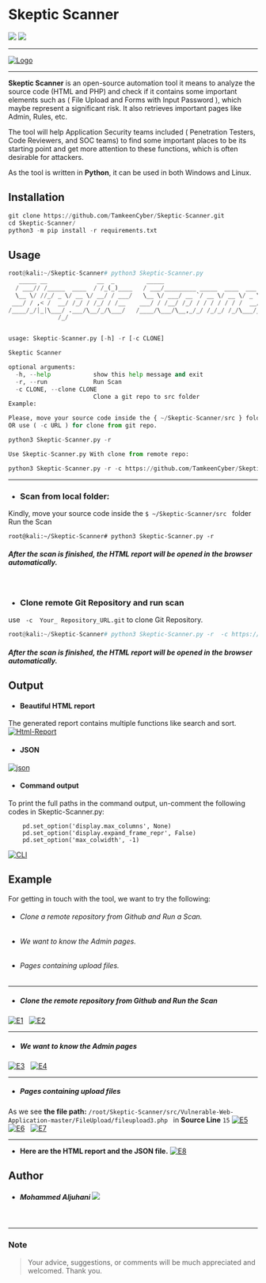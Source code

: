# Skeptic Scanner

[![](https://img.shields.io/badge/Category-Static%20Code%20Analysis-E5A505?style=flat-square)]() [![](https://img.shields.io/badge/Language-Python-green?style=flat-square)]()


------------
[![Logo](https://raw.githubusercontent.com/TamkeenCyber/Skeptic-Scanner/master/resources/logo.png "Logo")](https://raw.githubusercontent.com/TamkeenCyber/Skeptic-Scanner/master/resources/logo.png "Logo")

------------


**Skeptic Scanner** is an open-source automation tool it means to analyze the source code (HTML and PHP) and check if it contains some important elements such as ( File Upload and Forms with Input Password ), which maybe represent a significant risk. It also retrieves important pages like Admin, Rules, etc. 

The tool will help Application Security teams included ( Penetration Testers, Code Reviewers, and SOC teams) to find some important places to be its starting point and get more attention to these functions, which is often desirable for attackers.

As the tool is written in **Python**, it can be used in both Windows and Linux.

## Installation


```python
git clone https://github.com/TamkeenCyber/Skeptic-Scanner.git
cd Skeptic-Scanner/
python3 -m pip install -r requirements.txt
```

## Usage



```python
root@kali:~/Skeptic-Scanner# python3 Skeptic-Scanner.py
   _____ __              __  _         _____                                 
  / ___// /_____  ____  / /_(_)____   / ___/_________ _____  ____  ___  _____
  \__ \/ //_/ _ \/ __ \/ __/ / ___/   \__ \/ ___/ __ `/ __ \/ __ \/ _ \/ ___/
 ___/ / ,< /  __/ /_/ / /_/ / /__    ___/ / /__/ /_/ / / / / / / /  __/ /
/____/_/|_|\___/ .___/\__/_/\___/   /____/\___/\__,_/_/ /_/_/ /_/\___/_/
              /_/


usage: Skeptic-Scanner.py [-h] -r [-c CLONE]

Skeptic Scanner

optional arguments:
  -h, --help            show this help message and exit
  -r, --run             Run Scan
  -c CLONE, --clone CLONE
                        Clone a git repo to src folder
Example:

Please, move your source code inside the { ~/Skeptic-Scanner/src } folder 
OR use ( -c URL ) for clone from git repo. 

python3 Skeptic-Scanner.py -r

Use Skeptic-Scanner.py With clone from remote repo:

python3 Skeptic-Scanner.py -r -c https://github.com/TamkeenCyber/Skeptic-Scanner.git

```

------------

- ### Scan from local folder: 
Kindly, move your source code inside the `$ ~/Skeptic-Scanner/src ` folder
Run the Scan 
```
root@kali:~/Skeptic-Scanner# python3 Skeptic-Scanner.py -r 
```
##### After the scan is finished, the HTML report will be opened in the browser automatically.
  
&nbsp;

- ### Clone remote Git Repository and run scan
use ` -c  Your_ Repository_URL.git` to clone Git Repository. 
```python
root@kali:~/Skeptic-Scanner# python3 Skeptic-Scanner.py -r  -c https://github.com/OWASP/Vulnerable-Web-Application.git
```
##### After the scan is finished, the HTML report will be opened in the browser automatically.  

## Output 

- #### Beautiful HTML report
The generated report contains multiple functions like search and sort. 
[![Html-Report](https://raw.githubusercontent.com/TamkeenCyber/Skeptic-Scanner/master/resources/output-HTML-Report.png "Html-Report")](https://raw.githubusercontent.com/TamkeenCyber/Skeptic-Scanner/master/resources/output-HTML-Report.png "Html-Report")


- #### JSON
[![json](https://raw.githubusercontent.com/TamkeenCyber/Skeptic-Scanner/master/resources/output-JSON.png "json")](https://raw.githubusercontent.com/TamkeenCyber/Skeptic-Scanner/master/resources/output-JSON.png "json")

- ####  Command output  
To print the full paths in the command output, un-comment the following codes in Skeptic-Scanner.py:
```
    pd.set_option('display.max_columns', None)  
    pd.set_option('display.expand_frame_repr', False)
    pd.set_option('max_colwidth', -1)
```
[![CLI](https://raw.githubusercontent.com/TamkeenCyber/Skeptic-Scanner/master/resources/output-CLI.png "CLI")](https://raw.githubusercontent.com/TamkeenCyber/Skeptic-Scanner/master/resources/output-CLI.png "CLI")



## Example
For getting in touch with the tool, we want to try the following: 
- ###### Clone a remote repository from Github and Run a Scan.
- ###### We want to know the Admin pages.
- ###### Pages containing upload files.

------------

- ##### Clone the remote repository from Github and Run the Scan
[![E1](https://raw.githubusercontent.com/TamkeenCyber/Skeptic-Scanner/master/resources/E-1.png "E1")](https://raw.githubusercontent.com/TamkeenCyber/Skeptic-Scanner/master/resources/E-1.png "E1")
&nbsp;
[![E2](https://raw.githubusercontent.com/TamkeenCyber/Skeptic-Scanner/master/resources/E-2.png "E2")](https://raw.githubusercontent.com/TamkeenCyber/Skeptic-Scanner/master/resources/E-2.png "E2")
&nbsp;

------------
- #####  We want to know the Admin pages
[![E3](https://raw.githubusercontent.com/TamkeenCyber/Skeptic-Scanner/master/resources/E-3.png "E3")](https://raw.githubusercontent.com/TamkeenCyber/Skeptic-Scanner/master/resources/E-3.png "E3")
&nbsp;
[![E4](https://raw.githubusercontent.com/TamkeenCyber/Skeptic-Scanner/master/resources/E-4.png "E4")](https://raw.githubusercontent.com/TamkeenCyber/Skeptic-Scanner/master/resources/E-4.png "E4")

------------

- #####  Pages containing upload files
As we see **the file path:**  `/root/Skeptic-Scanner/src/Vulnerable-Web-Application-master/FileUpload/fileupload3.php ` in **Source Line** `15`
[![E5](https://raw.githubusercontent.com/TamkeenCyber/Skeptic-Scanner/master/resources/E-5.png "E5")](https://raw.githubusercontent.com/TamkeenCyber/Skeptic-Scanner/master/resources/E-5.png "E5")
&nbsp;
[![E6](https://raw.githubusercontent.com/TamkeenCyber/Skeptic-Scanner/master/resources/E-6.png "E6")](https://raw.githubusercontent.com/TamkeenCyber/Skeptic-Scanner/master/resources/E-6.png "E6")
&nbsp;
[![E7](https://raw.githubusercontent.com/TamkeenCyber/Skeptic-Scanner/master/resources/E-7.png "E7")](https://raw.githubusercontent.com/TamkeenCyber/Skeptic-Scanner/master/resources/E-7.png "E7")

------------

 -  **Here are the HTML report and the JSON file.**
[![E8](https://raw.githubusercontent.com/TamkeenCyber/Skeptic-Scanner/master/resources//E-8-Results.png "E8")](https://raw.githubusercontent.com/TamkeenCyber/Skeptic-Scanner/master/resources//E-8-Results.png "E8")


## Author
- ##### Mohammed Aljuhani   [![](https://img.shields.io/badge/twitter-@MohammedJuh-00aced?style=flat-square&logo=twitter&logoColor=white)](https://twitter.com/MohammedJuh)

&nbsp;

------------


### Note
> Your advice, suggestions, or comments will be much appreciated and welcomed. Thank you.
